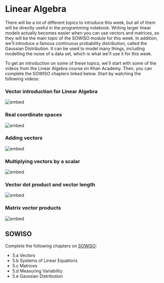 
# Linear Algebra

There will be a lot of different topics to introduce this week, but all of them
will be directly useful in the programming notebook. Writing larger linear
models actually becomes easier when you can use vectors and matrices, so they
will be the main topic of the SOWISO module for this week. In addition, we'll
introduce a famous continuous probability distribution, called the Gaussian
Distribution. It can be used to model many things, including modelling the
noise of a data set, which is what we'll use it for this week.

To get an introduction on some of these topics, we'll start with some of the
videos from the Linear Algebra course on Khan Academy. Then, you can complete
the SOWISO chapters linked below. Start by watching the following videos:

### Vector introduction for Linear Algebra

![embed](https://www.youtube.com/embed/br7tS1t2SFE)

### Real coordinate spaces

![embed](https://www.youtube.com/embed/lCsjJbZHhHU)

### Adding vectors

![embed](https://www.youtube.com/embed/8QihetGj3pg)

### Multiplying vectors by a scalar

![embed](https://www.youtube.com/embed/ZN7YaSbY3-w)

### Vector dot product and vector length

![embed](https://www.youtube.com/embed/WNuIhXo39_k)

<!---
### Solving a system of linear equations (only first 5 minutes)

![embed](https://www.youtube.com/embed/L0CmbneYETs)
-->

### Matrix vector products

![embed](https://www.youtube.com/embed/7Mo4S2wyMg4)


## SOWISO

Complete the following chapters on [SOWISO](https://uva.sowiso.nl/):

* 5.a Vectors
* 5.b Systems of Linear Equations
* 5.c Matrices
* 5.d Measuring Variability
* 5.e Gaussian Distribution

